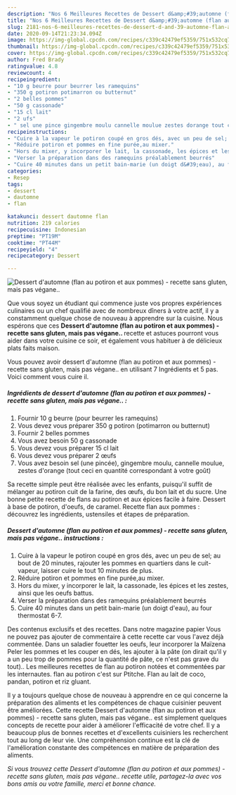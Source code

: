 ```yaml
---
description: "Nos 6 Meilleures Recettes de Dessert d&amp;#39;automne (flan au potiron et aux pommes) - recette sans gluten, mais pas végane.."
title: "Nos 6 Meilleures Recettes de Dessert d&amp;#39;automne (flan au potiron et aux pommes) - recette sans gluten, mais pas végane.."
slug: 2181-nos-6-meilleures-recettes-de-dessert-d-and-39-automne-flan-au-potiron-et-aux-pommes-recette-sans-gluten-mais-pas-vegane
date: 2020-09-14T21:23:34.094Z
image: https://img-global.cpcdn.com/recipes/c339c42479ef5359/751x532cq70/dessert-dautomne-flan-au-potiron-et-aux-pommes-recette-sans-gluten-mais-pas-vegane-photo-principale-de-la-recette.jpg
thumbnail: https://img-global.cpcdn.com/recipes/c339c42479ef5359/751x532cq70/dessert-dautomne-flan-au-potiron-et-aux-pommes-recette-sans-gluten-mais-pas-vegane-photo-principale-de-la-recette.jpg
cover: https://img-global.cpcdn.com/recipes/c339c42479ef5359/751x532cq70/dessert-dautomne-flan-au-potiron-et-aux-pommes-recette-sans-gluten-mais-pas-vegane-photo-principale-de-la-recette.jpg
author: Fred Brady
ratingvalue: 4.8
reviewcount: 4
recipeingredient:
- "10 g beurre pour beurrer les ramequins"
- "350 g potiron potimarron ou butternut"
- "2 belles pommes"
- "50 g cassonade"
- "15 cl lait"
- "2 ufs"
- " sel une pince gingembre moulu cannelle moulue zestes dorange tout ceci en quantit correspondant  votre got"
recipeinstructions:
- "Cuire à la vapeur le potiron coupé en gros dés, avec un peu de sel; au bout de 20 minutes, rajouter les pommes en quartiers dans le cuit-vapeur, laisser cuire le tout 10 minutes de plus."
- "Réduire potiron et pommes en fine purée,au mixer."
- "Hors du mixer, y incorporer le lait, la cassonade, les épices et les zestes, ainsi que les oeufs battus."
- "Verser la préparation dans des ramequins préalablement beurrés"
- "Cuire 40 minutes dans un petit bain-marie (un doigt d&#39;eau), au four thermostat 6-7."
categories:
- Resep
tags:
- dessert
- dautomne
- flan

katakunci: dessert dautomne flan 
nutrition: 219 calories
recipecuisine: Indonesian
preptime: "PT19M"
cooktime: "PT44M"
recipeyield: "4"
recipecategory: Dessert

---
```



![Dessert d&#39;automne (flan au potiron et aux pommes) - recette sans gluten, mais pas végane..](https://img-global.cpcdn.com/recipes/c339c42479ef5359/751x532cq70/dessert-dautomne-flan-au-potiron-et-aux-pommes-recette-sans-gluten-mais-pas-vegane-photo-principale-de-la-recette.jpg)

Que vous soyez un étudiant qui commence juste vos propres expériences culinaires ou un chef qualifié avec de nombreux dîners à votre actif, il y a constamment quelque chose de nouveau à apprendre sur la cuisine. Nous espérons que ces <strong> Dessert d&#39;automne (flan au potiron et aux pommes) - recette sans gluten, mais pas végane.. </strong> recette et astuces pourront vous aider dans votre cuisine ce soir, et également vous habituer à de délicieux plats faits maison.

<!--inarticleads1-->

Vous pouvez avoir dessert d&#39;automne (flan au potiron et aux pommes) - recette sans gluten, mais pas végane.. en utilisant 7 Ingrédients et 5 pas. Voici comment vous cuire il.

##### Ingrédients de dessert d&#39;automne (flan au potiron et aux pommes) - recette sans gluten, mais pas végane.. :

1. Fournir 10 g beurre (pour beurrer les ramequins)
1. Vous devez vous préparer 350 g potiron (potimarron ou butternut)
1. Fournir 2 belles pommes
1. Vous avez besoin 50 g cassonade
1. Vous devez vous préparer 15 cl lait
1. Vous devez vous préparer 2 œufs
1. Vous avez besoin  sel (une pincée), gingembre moulu, cannelle moulue, zestes d&#39;orange (tout ceci en quantité correspondant à votre goût)


Sa recette simple peut être réalisée avec les enfants, puisqu&#39;il suffit de mélanger au potiron cuit de la farine, des œufs, du bon lait et du sucre. Une bonne petite recette de flans au potiron et aux épices facile à faire. Dessert à base de potiron, d&#39;oeufs, de caramel. Recette flan aux pommes : découvrez les ingrédients, ustensiles et étapes de préparation. 

<!--inarticleads2-->

##### Dessert d&#39;automne (flan au potiron et aux pommes) - recette sans gluten, mais pas végane.. instructions :

1. Cuire à la vapeur le potiron coupé en gros dés, avec un peu de sel; au bout de 20 minutes, rajouter les pommes en quartiers dans le cuit-vapeur, laisser cuire le tout 10 minutes de plus.
1. Réduire potiron et pommes en fine purée,au mixer.
1. Hors du mixer, y incorporer le lait, la cassonade, les épices et les zestes, ainsi que les oeufs battus.
1. Verser la préparation dans des ramequins préalablement beurrés
1. Cuire 40 minutes dans un petit bain-marie (un doigt d&#39;eau), au four thermostat 6-7.


Des contenus exclusifs et des recettes. Dans notre magazine papier Vous ne pouvez pas ajouter de commentaire à cette recette car vous l&#39;avez déjà commentée. Dans un saladier fouetter les oeufs, leur incorporer la Maïzena Peler les pommes et les couper en dés, les ajouter à la pâte (on dirait qu&#39;il y a un peu trop de pommes pour la quantité de pâte, ce n&#39;est pas grave du tout).. Les meilleures recettes de flan au potiron notées et commentées par les internautes. flan au potiron c&#39;est sur Ptitche. Flan au lait de coco, pandan, potiron et riz gluant. 

<!--inarticleads1-->

<p>
Il y a toujours quelque chose de nouveau à apprendre en ce qui concerne la préparation des aliments et les compétences de chaque cuisinier peuvent être améliorées. Cette recette Dessert d&#39;automne (flan au potiron et aux pommes) - recette sans gluten, mais pas végane.. est simplement quelques concepts de recette pour aider à améliorer l'efficacité de votre chef. Il y a beaucoup plus de bonnes recettes et d'excellents cuisiniers les recherchent tout au long de leur vie. Une compréhension continue est la clé de l'amélioration constante des compétences en matière de préparation des aliments.
</p>

<p>
<i>Si vous trouvez cette Dessert d&#39;automne (flan au potiron et aux pommes) - recette sans gluten, mais pas végane.. recette utile, partagez-la avec vos bons amis ou votre famille, merci et bonne chance.</i>
</p>
